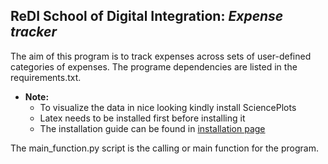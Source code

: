## ReDI School of Digital Integration: *Expense tracker*

The aim of this program is to track expenses across sets of user-defined categories of expenses.
The programe dependencies are listed in the requirements.txt.

- **Note:**
    - To visualize the data in nice looking kindly install SciencePlots
    - Latex needs to be installed first before installing it
    - The installation guide can be found in [installation page](https://pypi.org/project/SciencePlots/)

The main_function.py script is the calling or main function for the program.